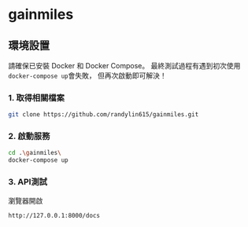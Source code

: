 # gainmiles

## 環境設置
請確保已安裝 Docker 和 Docker Compose。
最終測試過程有遇到初次使用```docker-compose up```會失敗，
但再次啟動即可解決！

### 1. 取得相關檔案

```bash
git clone https://github.com/randylin615/gainmiles.git
```


### 2. 啟動服務

```bash
cd .\gainmiles\
docker-compose up
```


### 3. API測試
瀏覽器開啟
```bash
http://127.0.0.1:8000/docs
```
